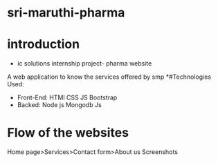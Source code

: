 # sri-maruthi-pharma
# introduction
* ic solutions internship project- pharma website
 
 A web application to know the services offered by smp
*#Technologies Used:
* Front-End:
  HTMl
  CSS
  JS
  Bootstrap
* Backed:
  Node js
  Mongodb
  Js
# Flow of the websites
Home page>Services>Contact form>About us
Screenshots
